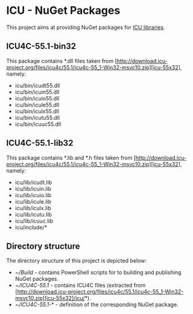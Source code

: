 # ICU - NuGet Packages
This project aims at providing NuGet packages for [ICU libraries][icu].

## ICU4C-55.1-bin32
This package contains *.dll files taken from [http://download.icu-project.org/files/icu4c/55.1/icu4c-55_1-Win32-msvc10.zip][icu-55x32], namely:

* icu/bin/icudt55.dll
* icu/bin/icuin55.dll
* icu/bin/icuio55.dll
* icu/bin/icule55.dll
* icu/bin/iculx55.dll
* icu/bin/icutu55.dll
* icu/bin/icuuc55.dll

## ICU4C-55.1-lib32
This package contains *.lib and *.h files taken from [http://download.icu-project.org/files/icu4c/55.1/icu4c-55_1-Win32-msvc10.zip][icu-55x32], namely:

* icu/lib/icudt.lib
* icu/lib/icuin.lib
* icu/lib/icuio.lib
* icu/lib/icule.lib
* icu/lib/iculx.lib
* icu/lib/icutu.lib
* icu/lib/icuuc.lib
* icu/include/*

## Directory structure
The directory structure of this project is depicted below:

* *~/Build* - contains PowerShell scripts for to building and publishing NuGet packages.
* *~/ICU4C-55.1* - contains ICU4C files (extracted from [http://download.icu-project.org/files/icu4c/55.1/icu4c-55_1-Win32-msvc10.zip][icu-55x32]/icu/*).
* *~/ICU4C-55.1-** - definition of the corresponding NuGet package.

[icu]:site.icu-project.org
[icu-55x32]:http://download.icu-project.org/files/icu4c/55.1/icu4c-55_1-Win32-msvc10.zip
